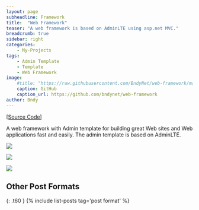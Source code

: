 ```yaml
---
layout: page
subheadline: Framework
title:  "Web Framework"
teaser: "A web framework is based on AdminLTE using asp.net MVC."
breadcrumb: true
sidebar: right
categories:
    - My-Projects
tags:
    - Admin Template
    - Template
    - Web Framework
image:
    #title: "https://raw.githubusercontent.com/BndyNet/web-framework/master/screenshots/home.png"
    caption: GitHub
    caption_url: https://github.com/bndynet/web-framework
author: Bndy
---
```


[[Source Code]](https://github.com/BndyNet/web-framework)

A web framework with Admin template for building great Web sites and Web applications fast and easily.
The admin template is based on AdminLTE.

![](https://raw.githubusercontent.com/BndyNet/web-framework/master/screenshots/home.png)

![](https://raw.githubusercontent.com/BndyNet/web-framework/master/screenshots/home-sidebar-horizontal.png)

![](https://raw.githubusercontent.com/BndyNet/web-framework/master/screenshots/home-header-light.png)

<!--more-->

## Other Post Formats
{: .t60 }
{% include list-posts tag='post format' %}

